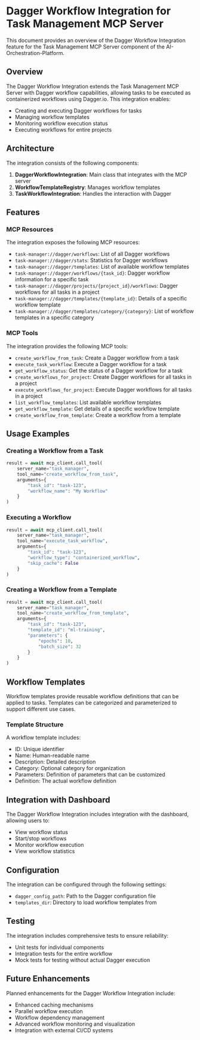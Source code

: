 # Dagger Workflow Integration for Task Management MCP Server

This document provides an overview of the Dagger Workflow Integration feature for the Task Management MCP Server component of the AI-Orchestration-Platform.

## Overview

The Dagger Workflow Integration extends the Task Management MCP Server with Dagger workflow capabilities, allowing tasks to be executed as containerized workflows using Dagger.io. This integration enables:

- Creating and executing Dagger workflows for tasks
- Managing workflow templates
- Monitoring workflow execution status
- Executing workflows for entire projects

## Architecture

The integration consists of the following components:

1. **DaggerWorkflowIntegration**: Main class that integrates with the MCP server
2. **WorkflowTemplateRegistry**: Manages workflow templates
3. **TaskWorkflowIntegration**: Handles the interaction with Dagger

## Features

### MCP Resources

The integration exposes the following MCP resources:

- `task-manager://dagger/workflows`: List of all Dagger workflows
- `task-manager://dagger/stats`: Statistics for Dagger workflows
- `task-manager://dagger/templates`: List of available workflow templates
- `task-manager://dagger/workflows/{task_id}`: Dagger workflow information for a specific task
- `task-manager://dagger/projects/{project_id}/workflows`: Dagger workflows for all tasks in a project
- `task-manager://dagger/templates/{template_id}`: Details of a specific workflow template
- `task-manager://dagger/templates/category/{category}`: List of workflow templates in a specific category

### MCP Tools

The integration provides the following MCP tools:

- `create_workflow_from_task`: Create a Dagger workflow from a task
- `execute_task_workflow`: Execute a Dagger workflow for a task
- `get_workflow_status`: Get the status of a Dagger workflow for a task
- `create_workflows_for_project`: Create Dagger workflows for all tasks in a project
- `execute_workflows_for_project`: Execute Dagger workflows for all tasks in a project
- `list_workflow_templates`: List available workflow templates
- `get_workflow_template`: Get details of a specific workflow template
- `create_workflow_from_template`: Create a workflow from a template

## Usage Examples

### Creating a Workflow from a Task

```python
result = await mcp_client.call_tool(
    server_name="task_manager",
    tool_name="create_workflow_from_task",
    arguments={
        "task_id": "task-123",
        "workflow_name": "My Workflow"
    }
)
```

### Executing a Workflow

```python
result = await mcp_client.call_tool(
    server_name="task_manager",
    tool_name="execute_task_workflow",
    arguments={
        "task_id": "task-123",
        "workflow_type": "containerized_workflow",
        "skip_cache": False
    }
)
```

### Creating a Workflow from a Template

```python
result = await mcp_client.call_tool(
    server_name="task_manager",
    tool_name="create_workflow_from_template",
    arguments={
        "task_id": "task-123",
        "template_id": "ml-training",
        "parameters": {
            "epochs": 10,
            "batch_size": 32
        }
    }
)
```

## Workflow Templates

Workflow templates provide reusable workflow definitions that can be applied to tasks. Templates can be categorized and parameterized to support different use cases.

### Template Structure

A workflow template includes:

- ID: Unique identifier
- Name: Human-readable name
- Description: Detailed description
- Category: Optional category for organization
- Parameters: Definition of parameters that can be customized
- Definition: The actual workflow definition

## Integration with Dashboard

The Dagger Workflow Integration includes integration with the dashboard, allowing users to:

- View workflow status
- Start/stop workflows
- Monitor workflow execution
- View workflow statistics

## Configuration

The integration can be configured through the following settings:

- `dagger_config_path`: Path to the Dagger configuration file
- `templates_dir`: Directory to load workflow templates from

## Testing

The integration includes comprehensive tests to ensure reliability:

- Unit tests for individual components
- Integration tests for the entire workflow
- Mock tests for testing without actual Dagger execution

## Future Enhancements

Planned enhancements for the Dagger Workflow Integration include:

- Enhanced caching mechanisms
- Parallel workflow execution
- Workflow dependency management
- Advanced workflow monitoring and visualization
- Integration with external CI/CD systems
